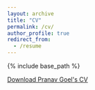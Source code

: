 ```yaml
---
layout: archive
title: "CV"
permalink: /cv/
author_profile: true
redirect_from:
  - /resume
---
```


{% include base_path %}

[Download Pranav Goel's CV](https://pranav-goel.github.io/files/Research_Resume_Pranav_Goel_Nov18.pdf)
